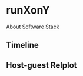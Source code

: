 # runXonY

[About](about.html)
[Software Stack](./applications_arch.md)

## Timeline

<object data="./images/timeline.svg" width="100%"></object>

## Host-guest Relplot

<object data="./images/relplot.svg" style="width: 100%;"></object>
